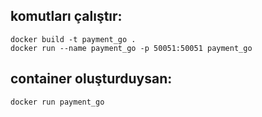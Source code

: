 ## komutları çalıştır:
    docker build -t payment_go .
    docker run --name payment_go -p 50051:50051 payment_go

## container oluşturduysan:
    docker run payment_go
